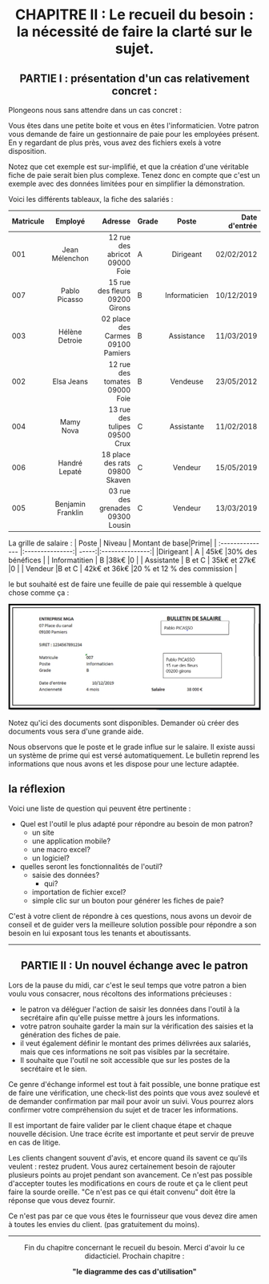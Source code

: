 # <center>CHAPITRE II : Le recueil du besoin : la nécessité de faire la clarté sur le sujet.</center>

## <center>PARTIE I : présentation d'un cas relativement concret :</center>

Plongeons nous sans attendre dans un cas concret :

Vous êtes dans une petite boite et vous en êtes l'informaticien. Votre patron vous demande de faire un gestionnaire de paie pour les employées présent. En y regardant de plus près, vous avez des fichiers exels à votre disposition.

Notez que cet exemple est sur-implifié, et que la création d'une véritable fiche de paie serait bien plus complexe. Tenez donc en compte que c'est un exemple avec des données limitées pour en simplifier la démonstration.

Voici les différents tableaux, la fiche des salariés :

| Matricule | Employé          | Adresse |Grade  | Poste          | Date d'entrée |
| :--------------- |:---------------:| -----:|:--------------- |:---------------:| -----:|
| 001  |   Jean Mélenchon       | 12 rue des abricot 09000 Foie |A |   Dirigeant       | 02/02/2012 |
|007  | Pablo Picasso           |   15 rue des fleurs 09200 Girons |B  | Informaticien            |  10/12/2019 |
|003 | Hélène Detroie        |    02 place des Carmes 09100 Pamiers |B | Assistance         |    11/03/2019|
| 002  |   Elsa Jeans        |  12 rue des tomates 09000 Foie |B |   Vendeuse        | 23/05/2012 |
| 004  | Mamy Nova             |  13 rue des tulipes 09500 Crux |C  |Assistante          |   11/02/2018 |
| 006  | Handré Lepaté          |    18 place des rats 09800 Skaven |C  | Vendeur         |    15/05/2019 |
| 005 | Benjamin Franklin          |    03 rue des grenades 09300 Lousin |C  | Vendeur          |   13/03/2019 |

La grille de salaire : 
| Poste  | Niveau     | Montant de base|Prime|
| :--------------- |:---------------:| -----:|:---------------:|
|Dirigeant |  A    |  45k€ |30% des bénéfices |
| Informatitien  | B  |38k€ |0 |
| Assistante  | B et C   |    35k€ et 27k€ |0 |
| Vendeur |B et C    |   42k€ et 36k€ |20 % et 12 % des commission |

le but souhaité est de faire une feuille de paie qui ressemble à quelque chose comme ça :

![wireframe exemple cas concrès](../img/wireframe.png)

Notez qu'ici des documents sont disponibles. Demander où créer des documents vous sera d'une grande aide.

Nous observons que le poste et le grade influe sur le salaire. Il existe aussi un système de prime qui est versé automatiquement. Le bulletin reprend les informations que nous avons et les dispose pour une lecture adaptée.

## la réflexion

Voici une liste de question qui peuvent être pertinente :
- Quel est l'outil le plus adapté pour répondre au besoin de mon patron?
    - un site
    - une application mobile?
    - une macro excel?
    - un logiciel?
- quelles seront les fonctionnalités de l'outil?
    - saisie des données?
        - qui?
    - importation de fichier excel?
    - simple clic sur un bouton pour générer les fiches de paie?

C'est à votre client de répondre à ces questions, nous avons un devoir de conseil et de guider vers la meilleure solution possible pour répondre a son besoin en lui exposant tous les tenants et aboutissants.

____

## <center>PARTIE II : Un nouvel échange avec le patron</center>

Lors de la pause du midi, car c'est le seul temps que votre patron a bien voulu vous consacrer, nous récoltons des informations précieuses :
- le patron va déléguer l'action de saisir les données dans l'outil à la secrétaire afin qu'elle puisse mettre à jours les informations.
- votre patron souhaite garder la main sur la vérification des saisies et la génération des fiches de paie.
- il veut également définir le montant des primes délivrées aux salariés, mais que ces informations ne soit pas visibles par la secrétaire.
- Il souhaite que l'outil ne soit accessible que sur les postes de la secrétaire et le sien.

Ce genre d'échange informel est tout à fait possible, une bonne pratique est de faire une vérification, une check-list des points que vous avez soulevé et de demander confirmation par mail pour avoir un suivi. Vous pourrez alors confirmer votre compréhension du sujet et de tracer les informations.

Il est important de faire valider par le client chaque étape et chaque nouvelle décision. Une trace écrite est importante et peut servir de preuve en cas de litige.

Les clients changent souvent d'avis, et encore quand ils savent ce qu'ils veulent : restez prudent. Vous aurez certainement besoin de rajouter plusieurs points au projet pendant son avancement. Ce n'est pas possible d'accepter toutes les modifications en cours de route et ça le client peut faire la sourde oreille. "Ce n'est pas ce qui était convenu" doit être la réponse que vous devez fournir. 

Ce n'est pas par ce que vous êtes le fournisseur que vous devez dire amen à toutes les envies du client. (pas gratuitement du moins). 

____

<center>Fin du chapitre concernant le recueil du besoin. Merci d'avoir lu ce didacticiel. Prochain chapitre :

 **"le diagramme des cas d'utilisation"**</center>



